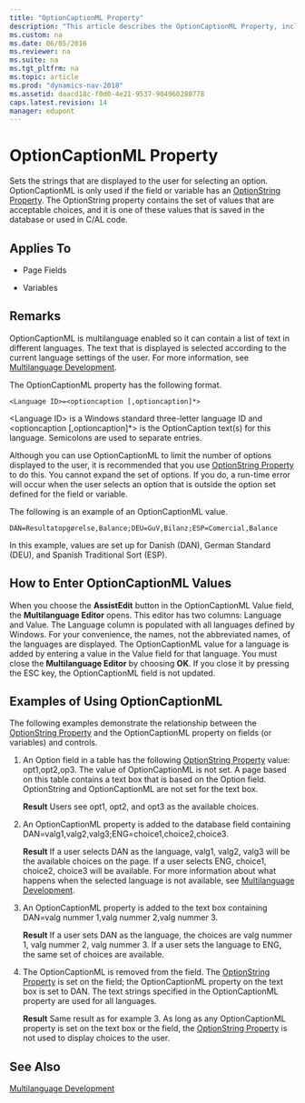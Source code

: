 ```yaml
---
title: "OptionCaptionML Property"
description: "This article describes the OptionCaptionML Property, including how to enter OptionCaptionML values and a code example."
ms.custom: na
ms.date: 06/05/2016
ms.reviewer: na
ms.suite: na
ms.tgt_pltfrm: na
ms.topic: article
ms.prod: "dynamics-nav-2018"
ms.assetid: daacd18c-f0d0-4e21-9537-904960280778
caps.latest.revision: 14
manager: edupont
---
```

# OptionCaptionML Property
Sets the strings that are displayed to the user for selecting an option. OptionCaptionML is only used if the field or variable has an [OptionString Property](OptionString-Property.md). The OptionString property contains the set of values that are acceptable choices, and it is one of these values that is saved in the database or used in C/AL code.  
  
## Applies To  
  
-   Page Fields  
  
-   Variables  
  
## Remarks  
 OptionCaptionML is multilanguage enabled so it can contain a list of text in different languages. The text that is displayed is selected according to the current language settings of the user. For more information, see [Multilanguage Development](Multilanguage-Development.md).  
  
 The OptionCaptionML property has the following format.  
  
```  
<Language ID>=<optioncaption [,optioncaption]*>  
```  
  
 \<Language ID> is a Windows standard three-letter language ID and \<optioncaption \[,optioncaption\]\*> is the OptionCaption text\(s\) for this language. Semicolons are used to separate entries.  
  
 Although you can use OptionCaptionML to limit the number of options displayed to the user, it is recommended that you use [OptionString Property](OptionString-Property.md) to do this. You cannot expand the set of options. If you do, a run-time error will occur when the user selects an option that is outside the option set defined for the field or variable.  
  
 The following is an example of an OptionCaptionML value.  
  
```  
DAN=Resultatopgørelse,Balance;DEU=GuV,Bilanz;ESP=Comercial,Balance  
```  
  
 In this example, values are set up for Danish \(DAN\), German Standard \(DEU\), and Spanish Traditional Sort \(ESP\).  
  
## How to Enter OptionCaptionML Values  
 When you choose the **AssistEdit** button in the OptionCaptionML Value field, the **Multilanguage Editor** opens. This editor has two columns: Language and Value. The Language column is populated with all languages defined by Windows. For your convenience, the names, not the abbreviated names, of the languages are displayed. The OptionCaptionML value for a language is added by entering a value in the Value field for that language. You must close the **Multilanguage Editor** by choosing **OK**. If you close it by pressing the ESC key, the OptionCaptionML field is not updated.  
  
## Examples of Using OptionCaptionML  
 The following examples demonstrate the relationship between the [OptionString Property](OptionString-Property.md) and the OptionCaptionML property on fields \(or variables\) and controls.  
  
1.  An Option field in a table has the following [OptionString Property](OptionString-Property.md) value: opt1,opt2,op3. The value of OptionCaptionML is not set. A page based on this table contains a text box that is based on the Option field. OptionString and OptionCaptionML are not set for the text box.  
  
     **Result** Users see opt1, opt2, and opt3 as the available choices.  
  
2.  An OptionCaptionML property is added to the database field containing DAN=valg1,valg2,valg3;ENG=choice1,choice2,choice3.  
  
     **Result** If a user selects DAN as the language, valg1, valg2, valg3 will be the available choices on the page. If a user selects ENG, choice1, choice2, choice3 will be available. For more information about what happens when the selected language is not available, see [Multilanguage Development](Multilanguage-Development.md).  
  
3.  An OptionCaptionML property is added to the text box containing DAN=valg nummer 1,valg nummer 2,valg nummer 3.  
  
     **Result** If a user sets DAN as the language, the choices are valg nummer 1, valg nummer 2, valg nummer 3. If a user sets the language to ENG, the same set of choices are available.  
  
4.  The OptionCaptionML is removed from the field. The [OptionString Property](OptionString-Property.md) is set on the field; the OptionCaptionML property on the text box is set to DAN. The text strings specified in the OptionCaptionML property are used for all languages.  
  
     **Result** Same result as for example 3. As long as any OptionCaptionML property is set on the text box or the field, the [OptionString Property](OptionString-Property.md) is not used to display choices to the user.  
  
## See Also  
 [Multilanguage Development](Multilanguage-Development.md)